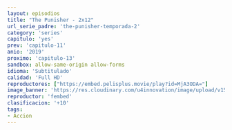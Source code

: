 ```yaml
---
layout: episodios
title: "The Punisher - 2x12"
url_serie_padre: 'the-punisher-temporada-2'
category: 'series'
capitulo: 'yes'
prev: 'capitulo-11'
anio: '2019'
proximo: 'capitulo-13'
sandbox: allow-same-origin allow-forms
idioma: 'Subtitulado'
calidad: 'Full HD'
reproductores: ["https://embed.pelisplus.movie/play?id=MjA3ODA="]
image_banner: 'https://res.cloudinary.com/u4innovation/image/upload/v1562552235/punihser-2-banner-min_wbuxep.jpg'
reproductor: 'fembed'
clasificacion: '+10'
tags:
- Accion
---
```












